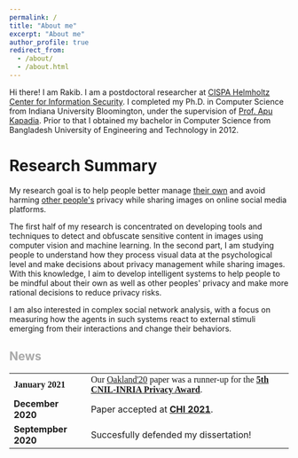 ```yaml
---
permalink: /
title: "About me"
excerpt: "About me"
author_profile: true
redirect_from: 
  - /about/
  - /about.html
---
```


Hi there! 
I am Rakib. I am a postdoctoral researcher at <a href="https://cispa.de/en">CISPA Helmholtz Center for Information Security</a>. I completed my Ph.D. in Computer Science from Indiana University Bloomington, under the supervision of <a href="https://www.cs.indiana.edu/~kapadia/">Prof. Apu Kapadia</a>. Prior to that I obtained my bachelor in Computer Science from Bangladesh University of Engineering and Technology in 2012.

Research Summary
======
 
<p>
	My research goal is to help people better manage <u>their own</u> and avoid harming <u>other people's</u> privacy while sharing images on online social media platforms.
</p>

<p>
	The first half of my research is concentrated on developing tools and techniques to detect and obfuscate sensitive content in images using computer vision and machine learning. In the second part, I am studying people to understand how they process visual data at the psychological level and make decisions about privacy management while sharing images. With this knowledge, I aim to develop intelligent systems to help people to be mindful about their own as well as other peoples' privacy and make more rational decisions to reduce privacy risks.
</p>

<p>
	I am also interested in complex social network analysis, with a focus on measuring how the agents in such systems react to external stimuli emerging from their interactions and change their behaviors.
</p>

<h2 style="color:darkgray">News</h2>
<table style="width:100%; border-collapse: collapse; border:none">
  <tr style="border: none;font-family:verdana;">
    <td style="border: none;"><b>January 2021</b></td> 
    <td style="border: none;">Our <a href="https://rakib062.github.io/toAppear/2020-05-18-picshare-oakland">Oakland'20</a> paper was a runner-up for the <a href="https://www.cnil.fr/en/inria-and-cnil-award-2020-privacy-protection-prize"> <b>5th CNIL-INRIA Privacy Award</b></a>. </td>
  </tr>

  <tr style="border: none;">
    <td style="border: none;"><b>December 2020</b></td> 
    <td style="border: none;">Paper accepted at <a href="http://chi2021.acm.org/"><b>CHI 2021</b></a>. </td>
  </tr>

  <tr style="border: none;">
    <td style="border: none;"><b>Septempber 2020</b></td> 
    <td style="border: none;">Succesfully defended my dissertation!</td>
  </tr>
</table>